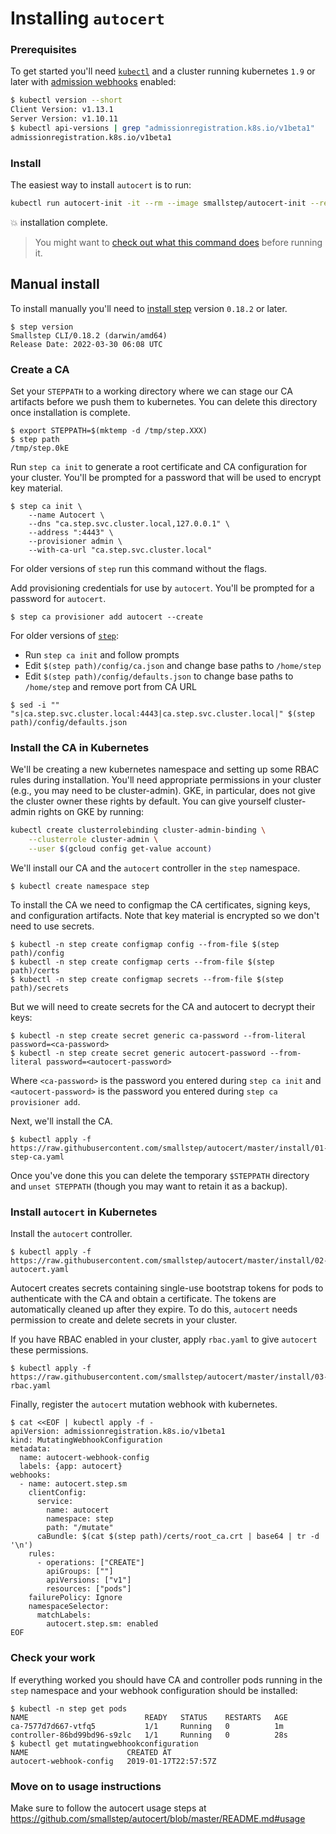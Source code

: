 # Installing `autocert`

### Prerequisites

To get started you'll need [`kubectl`](https://kubernetes.io/docs/tasks/tools/install-kubectl/#install-kubectl) and a cluster running kubernetes `1.9` or later with [admission webhooks](https://kubernetes.io/docs/reference/access-authn-authz/extensible-admission-controllers/#admission-webhooks) enabled:

```bash
$ kubectl version --short
Client Version: v1.13.1
Server Version: v1.10.11
$ kubectl api-versions | grep "admissionregistration.k8s.io/v1beta1"
admissionregistration.k8s.io/v1beta1
```

### Install

The easiest way to install `autocert` is to run:

```bash
kubectl run autocert-init -it --rm --image smallstep/autocert-init --restart Never
```

💥 installation complete.

> You might want to [check out what this command does](init/autocert.sh) before running it.

## Manual install

To install manually you'll need to [install step](https://github.com/smallstep/cli#installing) version `0.18.2` or later.

```
$ step version
Smallstep CLI/0.18.2 (darwin/amd64)
Release Date: 2022-03-30 06:08 UTC
```

### Create a CA

Set your `STEPPATH` to a working directory where we can stage our CA artifacts before we push them to kubernetes. You can delete this directory once installation is complete.

```
$ export STEPPATH=$(mktemp -d /tmp/step.XXX)
$ step path
/tmp/step.0kE
```

Run `step ca init` to generate a root certificate and CA configuration for your cluster. You'll be prompted for a password that will be used to encrypt key material.

```
$ step ca init \
    --name Autocert \
    --dns "ca.step.svc.cluster.local,127.0.0.1" \
    --address ":4443" \
    --provisioner admin \
    --with-ca-url "ca.step.svc.cluster.local"
```

For older versions of `step` run this command without the flags.

Add provisioning credentials for use by `autocert`. You'll be prompted for a password for `autocert`.

```
$ step ca provisioner add autocert --create
```

For older versions of [`step`](https://github.com/smallstep/cli/releases):

* Run `step ca init` and follow prompts
* Edit `$(step path)/config/ca.json` and change base paths to `/home/step`
* Edit `$(step path)/config/defaults.json` to change base paths to `/home/step` and remove port from CA URL

```
$ sed -i "" "s|ca.step.svc.cluster.local:4443|ca.step.svc.cluster.local|" $(step path)/config/defaults.json
```

### Install the CA in Kubernetes

We'll be creating a new kubernetes namespace and setting up some RBAC rules during installation. You'll need appropriate permissions in your cluster (e.g., you may need to be cluster-admin). GKE, in particular, does not give the cluster owner these rights by default. You can give yourself cluster-admin rights on GKE by running:

```bash
kubectl create clusterrolebinding cluster-admin-binding \
    --clusterrole cluster-admin \
    --user $(gcloud config get-value account)
```

We'll install our CA and the `autocert` controller in the `step` namespace.

```
$ kubectl create namespace step
```

To install the CA we need to configmap the CA certificates, signing keys, and configuration artifacts. Note that key material is encrypted so we don't need to use secrets.

```
$ kubectl -n step create configmap config --from-file $(step path)/config
$ kubectl -n step create configmap certs --from-file $(step path)/certs
$ kubectl -n step create configmap secrets --from-file $(step path)/secrets
```

But we will need to create secrets for the CA and autocert to decrypt their keys:

```
$ kubectl -n step create secret generic ca-password --from-literal password=<ca-password>
$ kubectl -n step create secret generic autocert-password --from-literal password=<autocert-password>
```

Where `<ca-password>` is the password you entered during `step ca init` and `<autocert-password>` is the password you entered during `step ca provisioner add`.

Next, we'll install the CA.

```
$ kubectl apply -f https://raw.githubusercontent.com/smallstep/autocert/master/install/01-step-ca.yaml
```

Once you've done this you can delete the temporary `$STEPPATH` directory and `unset STEPPATH` (though you may want to retain it as a backup).

### Install `autocert` in Kubernetes

Install the `autocert` controller.

```
$ kubectl apply -f https://raw.githubusercontent.com/smallstep/autocert/master/install/02-autocert.yaml
```

Autocert creates secrets containing single-use bootstrap tokens for pods to authenticate with the CA and obtain a certificate. The tokens are automatically cleaned up after they expire. To do this, `autocert` needs permission to create and delete secrets in your cluster.

If you have RBAC enabled in your cluster, apply `rbac.yaml` to give `autocert` these permissions.

```
$ kubectl apply -f https://raw.githubusercontent.com/smallstep/autocert/master/install/03-rbac.yaml
```

Finally, register the `autocert` mutation webhook with kubernetes.

```
$ cat <<EOF | kubectl apply -f -
apiVersion: admissionregistration.k8s.io/v1beta1
kind: MutatingWebhookConfiguration
metadata:
  name: autocert-webhook-config
  labels: {app: autocert}
webhooks:
  - name: autocert.step.sm
    clientConfig:
      service:
        name: autocert
        namespace: step
        path: "/mutate"
      caBundle: $(cat $(step path)/certs/root_ca.crt | base64 | tr -d '\n')
    rules:
      - operations: ["CREATE"]
        apiGroups: [""]
        apiVersions: ["v1"]
        resources: ["pods"]
    failurePolicy: Ignore
    namespaceSelector:
      matchLabels:
        autocert.step.sm: enabled
EOF
```

### Check your work

If everything  worked you should have CA and controller pods running in the `step` namespace and your webhook configuration should be installed:

```
$ kubectl -n step get pods
NAME                          READY   STATUS    RESTARTS   AGE
ca-7577d7d667-vtfq5           1/1     Running   0          1m
controller-86bd99bd96-s9zlc   1/1     Running   0          28s
$ kubectl get mutatingwebhookconfiguration
NAME                      CREATED AT
autocert-webhook-config   2019-01-17T22:57:57Z
```

### Move on to usage instructions

Make sure to follow the autocert usage steps at https://github.com/smallstep/autocert/blob/master/README.md#usage
